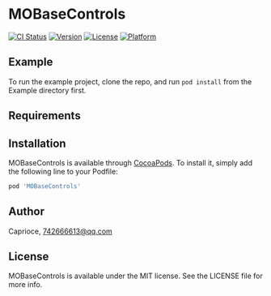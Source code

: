 # MOBaseControls

[![CI Status](https://img.shields.io/travis/Caprioce/MOBaseControls.svg?style=flat)](https://travis-ci.org/Caprioce/MOBaseControls)
[![Version](https://img.shields.io/cocoapods/v/MOBaseControls.svg?style=flat)](https://cocoapods.org/pods/MOBaseControls)
[![License](https://img.shields.io/cocoapods/l/MOBaseControls.svg?style=flat)](https://cocoapods.org/pods/MOBaseControls)
[![Platform](https://img.shields.io/cocoapods/p/MOBaseControls.svg?style=flat)](https://cocoapods.org/pods/MOBaseControls)

## Example

To run the example project, clone the repo, and run `pod install` from the Example directory first.

## Requirements

## Installation

MOBaseControls is available through [CocoaPods](https://cocoapods.org). To install
it, simply add the following line to your Podfile:

```ruby
pod 'MOBaseControls'
```

## Author

Caprioce, 742666613@qq.com

## License

MOBaseControls is available under the MIT license. See the LICENSE file for more info.
